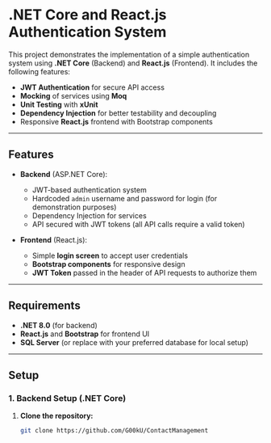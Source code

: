 # .NET Core and React.js Authentication System

This project demonstrates the implementation of a simple authentication system using **.NET Core** (Backend) and **React.js** (Frontend). It includes the following features:

- **JWT Authentication** for secure API access
- **Mocking** of services using **Moq**
- **Unit Testing** with **xUnit**
- **Dependency Injection** for better testability and decoupling
- Responsive **React.js** frontend with Bootstrap components

---

## Features

- **Backend** (ASP.NET Core):
  - JWT-based authentication system
  - Hardcoded `admin` username and password for login (for demonstration purposes)
  - Dependency Injection for services
  - API secured with JWT tokens (all API calls require a valid token)

- **Frontend** (React.js):
  - Simple **login screen** to accept user credentials
  - **Bootstrap components** for responsive design
  - **JWT Token** passed in the header of API requests to authorize them

---

## Requirements

- **.NET 8.0** (for backend)
- **React.js** and **Bootstrap** for frontend UI
- **SQL Server** (or replace with your preferred database for local setup)

---

## Setup

### 1. **Backend Setup** (.NET Core)

1. **Clone the repository:**

   ```bash
   git clone https://github.com/G00kU/ContactManagement
